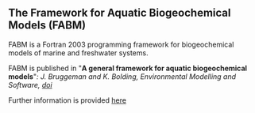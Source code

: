 ## The **F**ramework for **A**quatic **B**iogeochemical **M**odels (**FABM**)

FABM is a Fortran 2003 programming framework for biogeochemical models of marine and freshwater systems.

FABM is published in "**A general framework for aquatic biogeochemical models**"*: J. Bruggeman and K. Bolding, Environmental Modelling and Software, [doi](http://www.sciencedirect.com/science/article/pii/S1364815214001066)*

Further information is provided [here](http://fabm.net/wiki)

